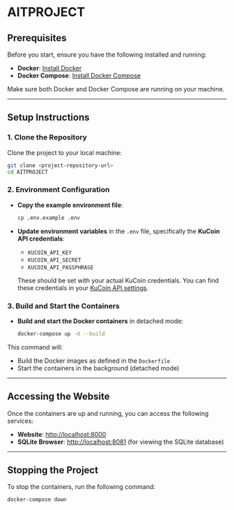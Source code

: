 

# AITPROJECT

## Prerequisites

Before you start, ensure you have the following installed and running:

- **Docker**: [Install Docker](https://docs.docker.com/get-docker/)
- **Docker Compose**: [Install Docker Compose](https://docs.docker.com/compose/install/)

Make sure both Docker and Docker Compose are running on your machine.

---

## Setup Instructions

### 1. Clone the Repository

Clone the project to your local machine:

```bash
git clone <project-repository-url>
cd AITPROJECT
````

### 2. Environment Configuration

* **Copy the example environment file**:

  ```bash
  cp .env.example .env
  ```

* **Update environment variables** in the `.env` file, specifically the **KuCoin API credentials**:

  * `KUCOIN_API_KEY`
  * `KUCOIN_API_SECRET`
  * `KUCOIN_API_PASSPHRASE`

  These should be set with your actual KuCoin credentials. You can find these credentials in your [KuCoin API settings](https://www.kucoin.com/account/api).

### 3. Build and Start the Containers

* **Build and start the Docker containers** in detached mode:

  ```bash
  docker-compose up -d --build
  ```

This command will:

* Build the Docker images as defined in the `Dockerfile`
* Start the containers in the background (detached mode)

---

## Accessing the Website

Once the containers are up and running, you can access the following services:

* **Website**: [http://localhost:8000](http://localhost:8000)
* **SQLite Browser**: [http://localhost:8081](http://localhost:8081) (for viewing the SQLite database)

---

## Stopping the Project

To stop the containers, run the following command:

```bash
docker-compose down
```
